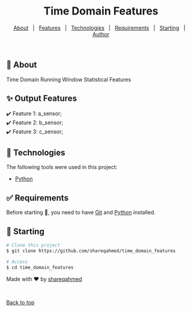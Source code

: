 <h1 align="center">Time Domain Features</h1>



<p align="center">
  <a href="#dart-about">About</a> &#xa0; | &#xa0; 
  <a href="#sparkles-features">Features</a> &#xa0; | &#xa0;
  <a href="#rocket-technologies">Technologies</a> &#xa0; | &#xa0;
  <a href="#white_check_mark-requirements">Requirements</a> &#xa0; | &#xa0;
  <a href="#checkered_flag-starting">Starting</a> &#xa0; | &#xa0;
  <a href="https://github.com/shareqahmed" target="_blank">Author</a>
</p>

<br>

## :dart: About ##

Time Domain Running Window Statistical Features 
## :sparkles: Output Features ##

:heavy_check_mark: Feature 1: a_sensor;\
:heavy_check_mark: Feature 2: b_sensor;\
:heavy_check_mark: Feature 3: c_sensor;

## :rocket: Technologies ##

The following tools were used in this project:

- [Python](https://www.python.org/)


## :white_check_mark: Requirements ##

Before starting :checkered_flag:, you need to have [Git](https://git-scm.com) and [Python](https://www.python.org/) installed.

## :checkered_flag: Starting ##

```bash
# Clone this project
$ git clone https://github.com/shareqahmed/time_domain_features

# Access
$ cd time_domain_features

```

Made with :heart: by <a href="https://github.com/shareqahmed" target="_blank">shareqahmed</a>

&#xa0;

<a href="#top">Back to top</a>
